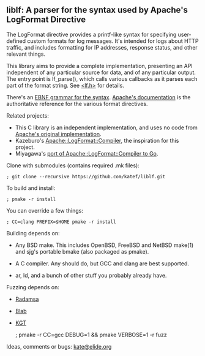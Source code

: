 
## liblf: A parser for the syntax used by Apache's LogFormat Directive

The LogFormat directive provides a printf-like syntax for specifying
user-defined custom formats for log messages. It's intended for logs
about HTTP traffic, and includes formatting for IP addresses, response
status, and other relevant things.

This library aims to provide a complete implementation, presenting an
API independent of any particular source for data, and of any particular
output. The entry point is lf_parse(), which calls various callbacks as
it parses each part of the format string. See [<lf.h>](include/lf/lf.h)
for details.

There's an [EBNF grammar for the syntax](doc/logfmt.ebnf).
[Apache's documentation](https://httpd.apache.org/docs/current/mod/mod_log_config.html#formats)
is the authoritative reference for the various format directives.


Related projects:

 * This C library is an independent implementation, and uses no code from
   [Apache's original implementation](https://github.com/apache/httpd/blob/trunk/modules/loggers/mod_log_config.c).
 * Kazeburo's [Apache::LogFormat::Compiler](https://github.com/kazeburo/Apache-LogFormat-Compiler),
   the inspiration for this project.
 * Miyagawa's [port of Apache::LogFormat::Compiler to Go](https://github.com/miyagawa/go-apache-logformat).


Clone with submodules (contains required .mk files):

    ; git clone --recursive https://github.com/katef/liblf.git

To build and install:

    ; pmake -r install

You can override a few things:

    ; CC=clang PREFIX=$HOME pmake -r install

Building depends on:

 * Any BSD make. This includes OpenBSD, FreeBSD and NetBSD make(1)
   and sjg's portable bmake (also packaged as pmake).

 * A C compiler. Any should do, but GCC and clang are best supported.

 * ar, ld, and a bunch of other stuff you probably already have.

Fuzzing depends on:

 * [Radamsa](https://gitlab.com/akihe/radamsa)
 * [Blab](https://github.com/aoh/blab)
 * [KGT](https://github.com/katef/kgt)

    ; pmake -r CC=gcc DEBUG=1 && pmake VERBOSE=1 -r fuzz

Ideas, comments or bugs: kate@elide.org

